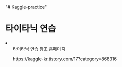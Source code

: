 "# Kaggle-practice" 

# 타이타닉 연습 
<li>
    <ul>타이타닉 연습 참조 홈페이지</ul>
    <ul>https://kaggle-kr.tistory.com/17?category=868316</ul>
  
</li>
